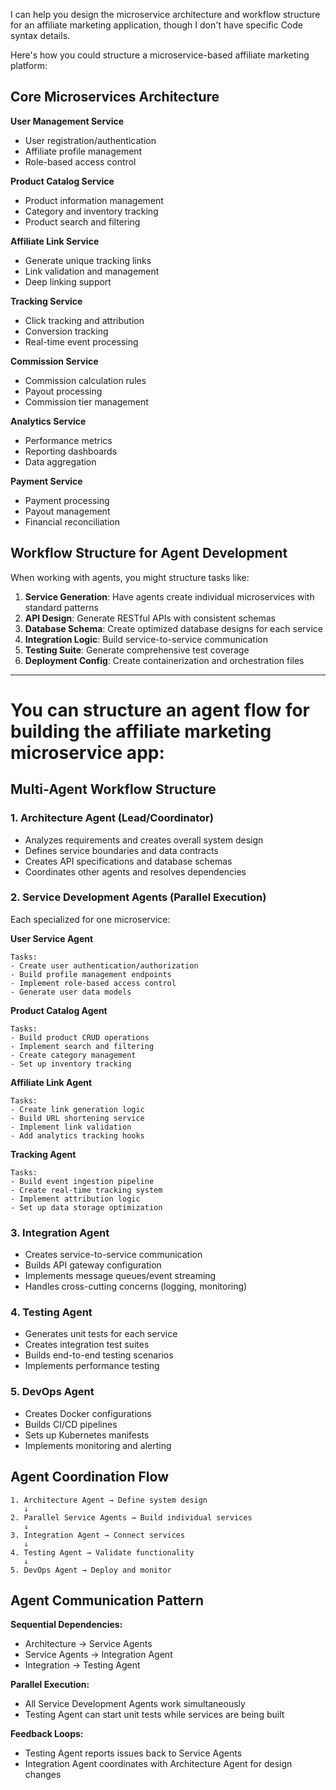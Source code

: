 I can help you design the microservice architecture and workflow structure for an affiliate marketing application, though I don't have specific  Code syntax details.

Here's how you could structure a microservice-based affiliate marketing platform:

## Core Microservices Architecture

**User Management Service**

- User registration/authentication
- Affiliate profile management
- Role-based access control

**Product Catalog Service**

- Product information management
- Category and inventory tracking
- Product search and filtering

**Affiliate Link Service**

- Generate unique tracking links
- Link validation and management
- Deep linking support

**Tracking Service**

- Click tracking and attribution
- Conversion tracking
- Real-time event processing

**Commission Service**

- Commission calculation rules
- Payout processing
- Commission tier management

**Analytics Service**

- Performance metrics
- Reporting dashboards
- Data aggregation

**Payment Service**

- Payment processing
- Payout management
- Financial reconciliation

## Workflow Structure for Agent Development

When working with agents, you might structure tasks like:

1. **Service Generation**: Have agents create individual microservices with standard patterns
2. **API Design**: Generate RESTful APIs with consistent schemas
3. **Database Schema**: Create optimized database designs for each service
4. **Integration Logic**: Build service-to-service communication
5. **Testing Suite**: Generate comprehensive test coverage
6. **Deployment Config**: Create containerization and orchestration files
---
# You can structure an agent flow for building the affiliate marketing microservice app:

## Multi-Agent Workflow Structure

### 1. **Architecture Agent** (Lead/Coordinator)

- Analyzes requirements and creates overall system design
- Defines service boundaries and data contracts
- Creates API specifications and database schemas
- Coordinates other agents and resolves dependencies

### 2. **Service Development Agents** (Parallel Execution)

Each specialized for one microservice:

**User Service Agent**

```
Tasks:
- Create user authentication/authorization
- Build profile management endpoints
- Implement role-based access control
- Generate user data models
```

**Product Catalog Agent**

```
Tasks:
- Build product CRUD operations
- Implement search and filtering
- Create category management
- Set up inventory tracking
```

**Affiliate Link Agent**

```
Tasks:
- Create link generation logic
- Build URL shortening service
- Implement link validation
- Add analytics tracking hooks
```

**Tracking Agent**

```
Tasks:
- Build event ingestion pipeline
- Create real-time tracking system
- Implement attribution logic
- Set up data storage optimization
```

### 3. **Integration Agent**

- Creates service-to-service communication
- Builds API gateway configuration
- Implements message queues/event streaming
- Handles cross-cutting concerns (logging, monitoring)

### 4. **Testing Agent**

- Generates unit tests for each service
- Creates integration test suites
- Builds end-to-end testing scenarios
- Implements performance testing

### 5. **DevOps Agent**

- Creates Docker configurations
- Builds CI/CD pipelines
- Sets up Kubernetes manifests
- Implements monitoring and alerting

## Agent Coordination Flow

```
1. Architecture Agent → Define system design
   ↓
2. Parallel Service Agents → Build individual services
   ↓
3. Integration Agent → Connect services
   ↓
4. Testing Agent → Validate functionality
   ↓
5. DevOps Agent → Deploy and monitor
```

## Agent Communication Pattern

**Sequential Dependencies:**

- Architecture → Service Agents
- Service Agents → Integration Agent
- Integration → Testing Agent

**Parallel Execution:**

- All Service Development Agents work simultaneously
- Testing Agent can start unit tests while services are being built

**Feedback Loops:**

- Testing Agent reports issues back to Service Agents
- Integration Agent coordinates with Architecture Agent for design changes

